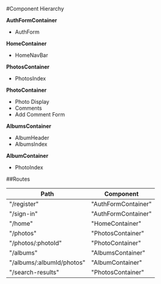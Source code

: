 #Component Hierarchy

**AuthFormContainer**
* AuthForm

**HomeContainer**
* HomeNavBar

**PhotosContainer**
* PhotosIndex

**PhotoContainer**
* Photo Display
* Comments
* Add Comment Form

**AlbumsContainer**
* AlbumHeader
* AlbumsIndex

**AlbumContainer**
* PhotoIndex

##Routes

Path | Component
---- | ---------
"/register" | "AuthFormContainer"
"/sign-in" | "AuthFormContainer"
"/home" | "HomeContainer"
"/photos" | "PhotosContainer"
"/photos/:photoId" | "PhotoContainer"
"/albums" | "AlbumsContainer"
"/albums/:albumId/photos" | "AlbumContainer"
"/search-results" | "PhotosContainer"
